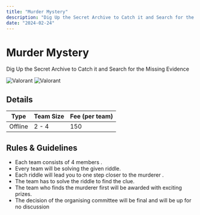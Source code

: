 ```yaml
---
title: "Murder Mystery"
description: "Dig Up the Secret Archive to Catch it and Search for the Missing Evidence! Whodunit? Enter the World of Intrigue and Suspense in the Murder Mystery Challenge!"
date: "2024-02-24"
---
```


# Murder Mystery

Dig Up the Secret Archive to Catch it and Search for the Missing Evidence

<div class="lg:flex">
<img src="/posters/2024/valo_A.jpg" alt="Valorant" class="w-full lg:w-96 mx-auto object-cover" />
<img src="/posters/2024/valo_B.jpg" alt="Valorant" class="w-full lg:w-96 mx-auto object-cover" />
</div>


## Details

| Type    | Team Size | Fee (per team) |
| ------- | --------- | -------------- |
| Offline | 2 - 4     | 150            |

## Rules & Guidelines

-   Each team consists of 4 members .
-   Every team will be solving the given riddle.
-   Each riddle will lead you to one step closer to the murderer .
-   The team has to solve the riddle to find the clue.
-   The team who finds the murderer first will be awarded with exciting prizes.
-   The decision of the organising committee will be final and will be up for no discussion
